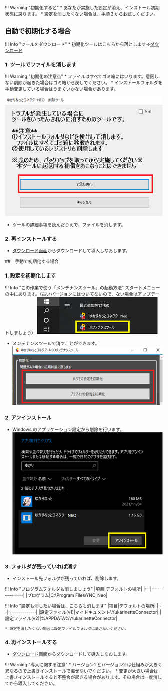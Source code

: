 
!!! Warning "初期化すると"
    * あなたが実施した設定が消え、インストール初期状態に戻ります。
    * 設定を消したくない場合は、手順２からお試しください。

## 自動で初期化する場合

!!! Info "ツールをダウンロード"
    * 初期化ツールはこちらから落とします⇒[ダウンロード](hhttps://machanbazaar.com/wp-content/uploads/2022/11/YNCNeo_ManualUninstall.zip)

### 1. ツールでファイルを消します

!!! Warning "初期化の注意点"
    * ファイルはすべてゴミ箱にはいります。意図しない削除が起きた場合はゴミ箱から戻してください。
    * インストールフォルダを手動変更している場合はうまくいかない場合があります。

![位置](images/qa_uninstall_p4.png)

* ツールの詳細事項を読んだうえで、ファイルを消します。

### 2. 再インストールする

* [ダウンロード画面](../download.md)からダウンロードして導入しなおします。


##　手動で初期化する場合
### 1. 設定を初期化します

!!! Info "この作業で使う「メンテナンスツール」の起動方法"
    スタートメニューの中にあります。（古いバージョンにはついてないので、ない場合はアップデートしましょう）
    ![位置](images/qa_uninstall_p3.png)

* メンテナンスツールで消すことができます。
![メンテナンスツール](images/qa_uninstall_p2.png)


### 2. アンインストール

* Windows のアプリケーション設定から削除を行います。
![アンインストール](images/qa_uninstall_p1.png)

### 3. フォルダが残っていれば消す

* インストール先フォルダが残っていれば、削除します。

!!! Info "プログラムフォルダも消しましょう"
    |項目|デフォルトの場所|
    |:--|:-------------|
    |プログラム|C:\Program Files\YNC_Neo|

!!! Info "設定も消したい場合は、こちらも消します"
    |項目|デフォルトの場所|
    |:--|:-------------|
    |設定ファイル(v1)|マイドキュメント\YukarinetteConnector|
    |設定ファイル(v2)|%APPDATA%\YukarinetteConnector|

    * 設定を消したくない場合は設定ファイルフォルダは消さないください。

### 4. 再インストールする

* [ダウンロード画面](../download.md)からダウンロードして導入しなおします。

!!! Warning "導入に関する注意"
    * バージョン1 とバージョン2 は仕組みが大きく異なるので上書きインストールで混ぜないでください。
    * 変更が大きい場合は上書きインストールすると不整合が起きる場合があります。その場合は一度消してから導入してください。